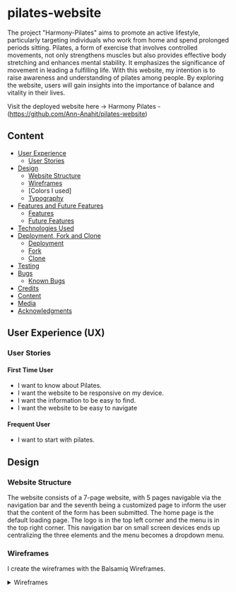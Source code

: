 # pilates-website
The project "Harmony-Pilates" aims to promote an active lifestyle, particularly targeting individuals who work from home and spend prolonged periods sitting. Pilates, a form of exercise that involves controlled movements, not only strengthens muscles but also provides effective body stretching and enhances mental stability. It emphasizes the significance of movement in leading a fulfilling life. With this website, my intention is to raise awareness and understanding of pilates among people. By exploring the website, users will gain insights into the importance of balance and vitality in their lives.

Visit the deployed website here → Harmony Pilates - (https://github.com/Ann-Anahit/pilates-website)

## Content

* [User Experience](#user-experience-ux)
    * [User Stories](#user-stories)
* [Design](#design)
    * [Website Structure](#website-structure)
    * [Wireframes](#wireframes)
    * [Colors I used]
    * [Typography](#typography)
* [Features and Future Features](#features-and-future-features)
    * [Features](#features)
    * [Future Features](#future-features)
* [Technologies Used](#technologies-used)
* [Deployment, Fork and Clone](#deployment-fork-and-clone)
    * [Deployment](#deployment)
    * [Fork](#how-to-fork)
    * [Clone](#how-to-clone)
* [Testing](#testing)
* [Bugs](#bugs)
    * [Known Bugs](#known-bugs)
* [Credits](#credits)
* [Content](#content)
* [Media](#media)
* [Acknowledgments](#acknowledgments)

## User Experience (UX)

### User Stories

#### First Time User

* I want to know about Pilates.
* I want the website to be responsive on my device.
* I want the information to be easy to find.
* I want the website to be easy to navigate

#### Frequent User
* I want to start with pilates.

## Design

### Website Structure

The website consists of a 7-page website, with 5 pages navigable via the navigation bar and the seventh being a customized page to inform the user that the content of the form has been submitted. The home page is the default loading page. The logo is in the top left corner and the menu is in the top right corner. This navigation bar on small screen devices ends up centralizing the three elements and the menu becomes a dropdown menu.

### Wireframes

I create the wireframes with the Balsamiq Wireframes.
<details>
<summary>Wireframes</summary>
<br><br>
home page<br>
<img src="documentation/1.home_wireframe.png">
<br><br>
about page<br>
<img src="documentation/2.about_wireframe.png">
<br><br>
history page<br>
<img src="documentation/3.history_wireframe .png">
<br><br>
videos page<br>
<img src="documentation/4.videos_wireframe.png">
<br><br>
contact page<br>
<img src="documentation/5.contact_wireframe.png">
<br><br>

### Color Scheme

- I used the color `#603F8B` in the navigation bar, for my logo and the icons in the bottom. 
- As secondary color I used `#FCD8C5` in the navigation bar.
- At the bottom is a padding in this `#E0FFFF` color.
- As text color I used `333333`.

![Harmony Pilates Color Scheme](documentation/color-sheme.png)

### Typography

The font I chose to use is [playfair-display](https://gwfh.mranftl.com/fonts/playfair-display?subsets=latin) from Google Fonts and as a fall back font, sans-serif.

This website includes 7 pages and all of them are responsive. They are: Home, About, History, Videos, Contact, Form Submitted und privacy policy. On each page we have:

- A favicon.<br>
![Harmony Pilates Favicon](documentation/favicon.png)

- A navigation bar 
![Harmony Pilates navigation-bar](documentation/navigation-bar.png)

### The Home Page

On the home page the user will find the message **Welcome to our pilates website** which clearly gives the idea of what the website is about.Also the background picture shows a person doing pilates.
![Harmony Pilates Home Page](documentation/home-page.png) 

### The About Page

This page comprises three images of a person who shows some pilates poses, under the images is a text what about pilates is.
![Harmony Pilates About Page](documentation/about1.png) 
![Harmony Pilates About Page](documentation/about2.png) 
![Harmony Pilates About Page](documentation/about3.png) 

### The History Page

On this page is a text about the history of pilates. The text is between two picturs.
![Harmony Pilates History Page](documentation/history1.png)
![Harmony Pilates History Page](documentation/history2.png)
![Harmony Pilates History Page](documentation/history3.png)

### Video Page

Here the user will find two videos of a person who is doing pilates in the nature.
![Harmony Pilates Videos Page](documentation/videos.png)

### Contact Page

There is a contact form and two figures on the bottom of the page.
![Harmony Pilates Contact Page](documentation/contact1.png)
![Harmony Pilates Contact Page](documentation/contact2.png)

### Form Submitted Page

This custom page was created to show up after a form is submitted, whether it's a contact form. The user cannot access it from the navigation bar.
![Harmony Pilates Submitted Form Page](documentation/submitted-form.png)

### The Privacy Policy Page

On this page is a text about the privacy policy of the page. 
![Harmony Pilates Privacy Policy Page](documentation/privacy-policy1.png)
![Harmony Pilates Privacy Policy Page](documentation/privacy-policy2.png)

[Back to top](<#content>)

## Technologies and Sides Used

- HTML5 to create the website structure.
- CSS3 to style the website.
- [Git](https://git-scm.com/) for version control.
- [GitHub](https://github.com/) to store files for the website.
- [Balsamiq Wireframes](https://www.balsamiq.com/) to create the wireframes.
- [Chat GPT](https://chat.openai.com/) to generate texts about the  history of pilates.
- [Google Fonts](https://fonts.google.com/) to import the font used on the website.
- [Favicon.io](https://favicon.io/) to create favicon.
- [Am I Responsive?](https://ui.dev/amiresponsive) to display the website image across various devices.
- [Font Awesome](https://fontawesome.com/) to add icons on the website.
- [Pixelied](https://pixelied.com/) to convert images to WebP.
- [Tinify](https://tinypng.com/) to compress images.
- [Appetize.io](https://appetize.io/) to simulate the iOS environment.
